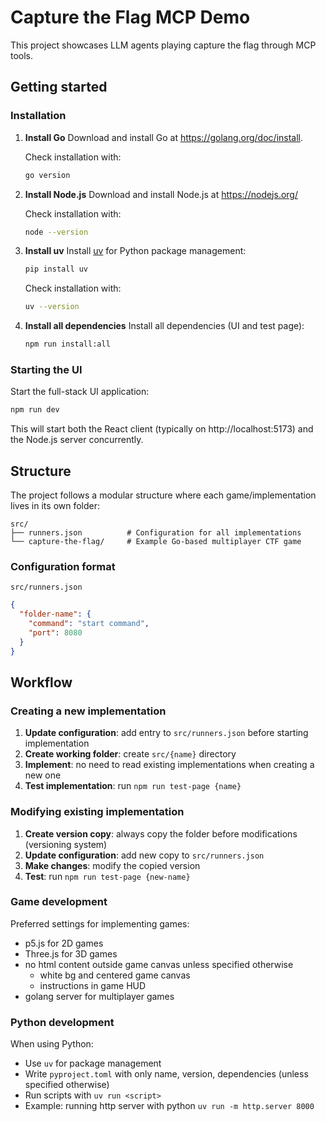 # Capture the Flag MCP Demo
This project showcases LLM agents playing capture the flag through MCP tools.

## Getting started
### Installation

1. **Install Go**
   Download and install Go at https://golang.org/doc/install.
   
   Check installation with:
   ```bash
   go version
   ```

2. **Install Node.js**
   Download and install Node.js at https://nodejs.org/
   
   Check installation with:
   ```bash
   node --version
   ```

3. **Install uv**
   Install [uv](https://docs.astral.sh/uv) for Python package management:
   ```bash
   pip install uv
   ```
   
   Check installation with:
   ```bash
   uv --version
   ```

4. **Install all dependencies**
   Install all dependencies (UI and test page):
   ```bash
   npm run install:all
   ```

### Starting the UI
Start the full-stack UI application:

```bash
npm run dev
```

This will start both the React client (typically on http://localhost:5173) and the Node.js server concurrently.

## Structure

The project follows a modular structure where each game/implementation lives in its own folder:

```
src/
├── runners.json          # Configuration for all implementations
└── capture-the-flag/     # Example Go-based multiplayer CTF game
```

### Configuration format
`src/runners.json`
```json
{
  "folder-name": {
    "command": "start command",
    "port": 8080
  }
}
```

## Workflow

### Creating a new implementation
1. **Update configuration**: add entry to `src/runners.json` before starting implementation
2. **Create working folder**: create `src/{name}` directory
3. **Implement**: no need to read existing implementations when creating a new one
4. **Test implementation**: run `npm run test-page {name}`

### Modifying existing implementation
1. **Create version copy**: always copy the folder before modifications (versioning system)
2. **Update configuration**: add new copy to `src/runners.json`
3. **Make changes**: modify the copied version
4. **Test**: run `npm run test-page {new-name}`

### Game development
Preferred settings for implementing games:
* p5.js for 2D games
* Three.js for 3D games
* no html content outside game canvas unless specified otherwise
  * white bg and centered game canvas
  * instructions in game HUD
* golang server for multiplayer games 

### Python development
When using Python:
- Use `uv` for package management
- Write `pyproject.toml` with only name, version, dependencies (unless specified otherwise)
- Run scripts with `uv run <script>`
- Example: running http server with python `uv run -m http.server 8000`
